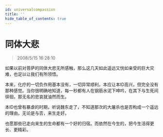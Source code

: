 ```yaml
---
id: universalcompassion 
title: ''
hide_table_of_contents: true
---
```


# 同体大悲

> 2008/5/15 16:28:10

<div style={{color: '#0000FF', fontWeight: '500', fontSize: '20px'}}>

如果以前对菩萨的同体大悲无所感触，那么这几天如此遥远又恍如亲受的巨大灾难，也足以让我们有所领悟。

 

本来，化疗的一切负作用基本没有，一切异常顺利，本应让本ID高兴，但完全没有那种感觉。当你很明确地知道，每一秒都有人在钢筋水泥下呻吟，在其下与生死间徘徊，那无名的悲哀就油然而生。

 

本ID也曾有暴虐的时期，听说魏东走了，不知道那次的大屠杀也是否构成一个遥远的理由。无论是与否，来生走好。

 

也愿那些已走向来生的生命都有一个好的归宿。而依然在今生的，把今生活得更长、更精彩。

</div>